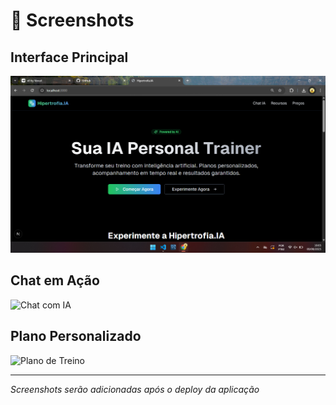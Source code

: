 # 📸 Screenshots

## Interface Principal
![Hipertrofia.IA Interface](./screenshots/interface-principal.png)

## Chat em Ação
![Chat com IA](./screenshots/chat-exemplo.png)

## Plano Personalizado
![Plano de Treino](./screenshots/plano-treino.png)

---

*Screenshots serão adicionadas após o deploy da aplicação*
